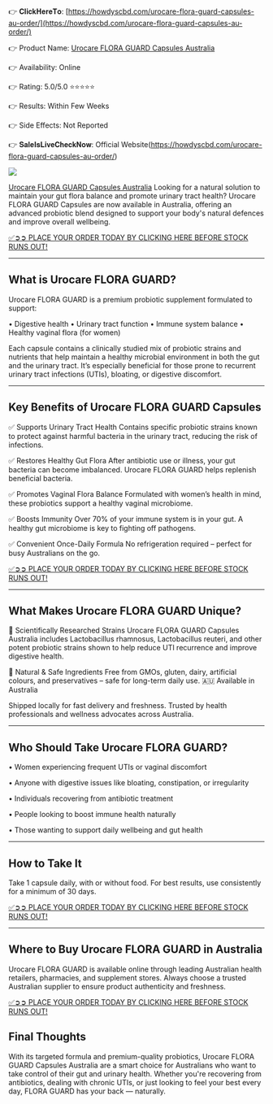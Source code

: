 👉 𝐂𝐥𝐢𝐜𝐤𝐇𝐞𝐫𝐞𝐓𝐨:  [https://howdyscbd.com/urocare-flora-guard-capsules-au-order/](https://howdyscbd.com/urocare-flora-guard-capsules-au-order/)

👉 Product Name:  [Urocare FLORA GUARD Capsules Australia](https://howdyscbd.com/urocare-flora-guard-capsules-au-order/)

👉 Availability: Online 

👉 Rating:  5.0/5.0 ⭐⭐⭐⭐⭐ 

👉 Results: Within Few Weeks 

👉 Side Effects: Not Reported 

👉 𝐒𝐚𝐥𝐞𝐈𝐬𝐋𝐢𝐯𝐞𝐂𝐡𝐞𝐜𝐤𝐍𝐨𝐰:   Official Website(https://howdyscbd.com/urocare-flora-guard-capsules-au-order/)

![](https://click2nextorder.com/wp-content/uploads/2025/07/floraguard.png)

[Urocare FLORA GUARD Capsules Australia](https://howdyscbd.com/urocare-flora-guard-capsules-au-order/) Looking for a natural solution to maintain your gut flora balance and promote urinary tract health? Urocare FLORA GUARD Capsules are now available in Australia, offering an advanced probiotic blend designed to support your body's natural defences and improve overall wellbeing.

[✅➲➲ PLACE YOUR ORDER TODAY BY CLICKING HERE BEFORE STOCK RUNS OUT!](https://howdyscbd.com/urocare-flora-guard-capsules-au-order/)
________________________________________
## What is Urocare FLORA GUARD?

Urocare FLORA GUARD is a premium probiotic supplement formulated to support:

•	Digestive health
•	Urinary tract function
•	Immune system balance
•	Healthy vaginal flora (for women)

Each capsule contains a clinically studied mix of probiotic strains and nutrients that help maintain a healthy microbial environment in both the gut and the urinary tract. It’s especially beneficial for those prone to recurrent urinary tract infections (UTIs), bloating, or digestive discomfort.
________________________________________

## Key Benefits of Urocare FLORA GUARD Capsules

✅ Supports Urinary Tract Health
Contains specific probiotic strains known to protect against harmful bacteria in the urinary tract, reducing the risk of infections.

✅ Restores Healthy Gut Flora
After antibiotic use or illness, your gut bacteria can become imbalanced. Urocare FLORA GUARD helps replenish beneficial bacteria.

✅ Promotes Vaginal Flora Balance
Formulated with women’s health in mind, these probiotics support a healthy vaginal microbiome.

✅ Boosts Immunity
Over 70% of your immune system is in your gut. A healthy gut microbiome is key to fighting off pathogens.

✅ Convenient Once-Daily Formula
No refrigeration required – perfect for busy Australians on the go.

[✅➲➲ PLACE YOUR ORDER TODAY BY CLICKING HERE BEFORE STOCK RUNS OUT!](https://howdyscbd.com/urocare-flora-guard-capsules-au-order/)
________________________________________
## What Makes Urocare FLORA GUARD Unique?

🔬 Scientifically Researched Strains
Urocare FLORA GUARD Capsules Australia includes Lactobacillus rhamnosus, Lactobacillus reuteri, and other potent probiotic strains shown to help reduce UTI recurrence and improve digestive health.

🌿 Natural & Safe Ingredients
Free from GMOs, gluten, dairy, artificial colours, and preservatives – safe for long-term daily use.
🇦🇺 Available in Australia

Shipped locally for fast delivery and freshness. Trusted by health professionals and wellness advocates across Australia.
________________________________________
## Who Should Take Urocare FLORA GUARD?

•	Women experiencing frequent UTIs or vaginal discomfort

•	Anyone with digestive issues like bloating, constipation, or irregularity

•	Individuals recovering from antibiotic treatment

•	People looking to boost immune health naturally

•	Those wanting to support daily wellbeing and gut health
________________________________________
## How to Take It

Take 1 capsule daily, with or without food. For best results, use consistently for a minimum of 30 days.

[✅➲➲ PLACE YOUR ORDER TODAY BY CLICKING HERE BEFORE STOCK RUNS OUT!](https://howdyscbd.com/urocare-flora-guard-capsules-au-order/)
________________________________________
## Where to Buy Urocare FLORA GUARD in Australia

Urocare FLORA GUARD is available online through leading Australian health retailers, pharmacies, and supplement stores. Always choose a trusted Australian supplier to ensure product authenticity and freshness.

[✅➲➲ PLACE YOUR ORDER TODAY BY CLICKING HERE BEFORE STOCK RUNS OUT!](https://howdyscbd.com/urocare-flora-guard-capsules-au-order/)
 
## Final Thoughts

With its targeted formula and premium-quality probiotics, Urocare FLORA GUARD Capsules Australia are a smart choice for Australians who want to take control of their gut and urinary health. Whether you're recovering from antibiotics, dealing with chronic UTIs, or just looking to feel your best every day, FLORA GUARD has your back — naturally.

